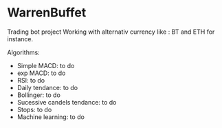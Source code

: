 # WarrenBuffet

Trading bot project
Working with alternativ currency like : BT and ETH for instance.

Algorithms:
- Simple MACD: to do
- exp MACD: to do 
- RSI: to do
- Daily tendance: to do
- Bollinger: to do
- Sucessive candels tendance: to do
- Stops: to do
- Machine learning: to do
